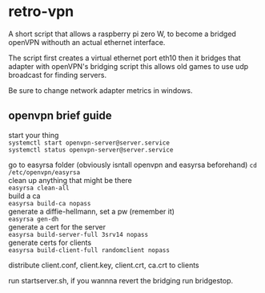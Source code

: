 # retro-vpn
A short script that allows a raspberry pi zero W, to become a bridged openVPN withouth an actual ethernet interface.

The script first creates a virtual ethernet port eth10
then it bridges that adapter with openVPN's bridging script
this allows old games to use udp broadcast for finding servers.

Be sure to change network adapter metrics in windows.


## openvpn brief guide

start your thing  
`systemctl start openvpn-server@server.service`  
`systemctl status openvpn-server@server.service`

go to easyrsa folder (obviously isntall openvpn and easyrsa beforehand) 
`cd /etc/openvpn/easyrsa`  
clean up anything that might be there    
`easyrsa clean-all`  
build a ca  
`easyrsa build-ca nopass`   
generate a diffie-hellmann, set a pw (remember it)  
`easyrsa gen-dh`   
generate a cert for the server   
`easyrsa build-server-full 3srv14 nopass`  
generate certs for clients     
`easyrsa build-client-full randomclient nopass`   

distribute client.conf, client.key, client.crt, ca.crt to clients

run startserver.sh, if you wannna revert the bridging run bridgestop.

